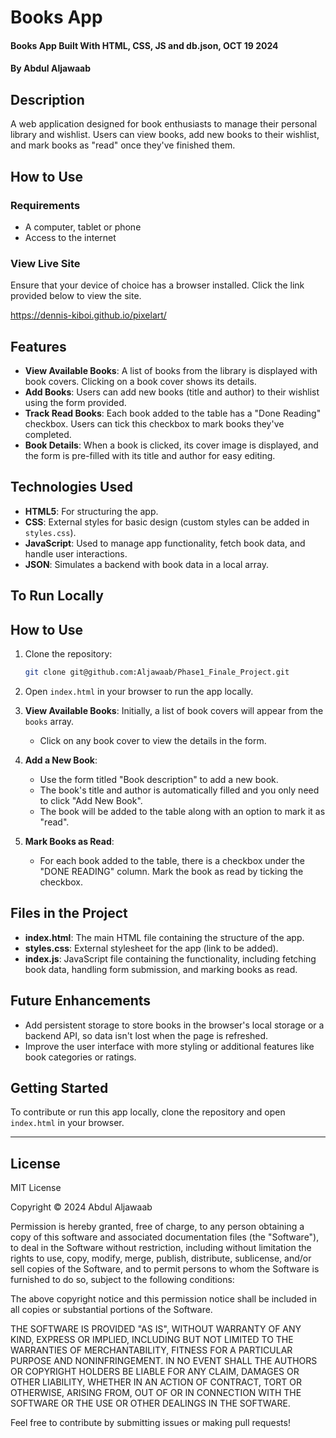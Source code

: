 # Books App
#### Books App Built With HTML, CSS, JS and db.json, OCT 19 2024 
#### By **Abdul Aljawaab** 

## Description 
A web application designed for book enthusiasts to manage their personal library and wishlist. Users can view books, add new books to their wishlist, and mark books as "read" once they've finished them.

## How to Use
### Requirements
* A computer, tablet or phone
* Access to the internet

### View Live Site 
Ensure that your device of choice has a browser installed.
Click the link provided below to view the site.

https://dennis-kiboi.github.io/pixelart/

## Features
- **View Available Books**: A list of books from the library is displayed with book covers. Clicking on a book cover shows its details.
- **Add Books**: Users can add new books (title and author) to their wishlist using the form provided.
- **Track Read Books**: Each book added to the table has a "Done Reading" checkbox. Users can tick this checkbox to mark books they've completed.
- **Book Details**: When a book is clicked, its cover image is displayed, and the form is pre-filled with its title and author for easy editing.

## Technologies Used

- **HTML5**: For structuring the app.
- **CSS**: External styles for basic design (custom styles can be added in `styles.css`).
- **JavaScript**: Used to manage app functionality, fetch book data, and handle user interactions.
- **JSON**: Simulates a backend with book data in a local array.

## To Run Locally
## How to Use

1. Clone the repository:
    ```bash
    git clone git@github.com:Aljawaab/Phase1_Finale_Project.git
    ```

2. Open `index.html` in your browser to run the app locally.

3. **View Available Books**: Initially, a list of book covers will appear from the `books` array.
    - Click on any book cover to view the details in the form.

4. **Add a New Book**:
    - Use the form titled "Book description" to add a new book.
    - The book's title and author is automatically filled and you only need to click "Add New Book".
    - The book will be added to the table along with an option to mark it as "read".

5. **Mark Books as Read**:
    - For each book added to the table, there is a checkbox under the "DONE READING" column. Mark the book as read by ticking the checkbox.

## Files in the Project

- **index.html**: The main HTML file containing the structure of the app.
- **styles.css**: External stylesheet for the app (link to be added).
- **index.js**: JavaScript file containing the functionality, including fetching book data, handling form submission, and marking books as read.

## Future Enhancements

- Add persistent storage to store books in the browser's local storage or a backend API, so data isn't lost when the page is refreshed.
- Improve the user interface with more styling or additional features like book categories or ratings.

## Getting Started

To contribute or run this app locally, clone the repository and open `index.html` in your browser.

---

## License 
MIT License

Copyright &copy; 2024 Abdul Aljawaab

Permission is hereby granted, free of charge, to any person obtaining a copy of this software and associated documentation files (the "Software"), to deal in the Software without restriction, including without limitation the rights to use, copy, modify, merge, publish, distribute, sublicense, and/or sell copies of the Software, and to permit persons to whom the Software is furnished to do so, subject to the following conditions:

The above copyright notice and this permission notice shall be included in all copies or substantial portions of the Software.

THE SOFTWARE IS PROVIDED "AS IS", WITHOUT WARRANTY OF ANY KIND, EXPRESS OR IMPLIED, INCLUDING BUT NOT LIMITED TO THE WARRANTIES OF MERCHANTABILITY, FITNESS FOR A PARTICULAR PURPOSE AND NONINFRINGEMENT. IN NO EVENT SHALL THE AUTHORS OR COPYRIGHT HOLDERS BE LIABLE FOR ANY CLAIM, DAMAGES OR OTHER LIABILITY, WHETHER IN AN ACTION OF CONTRACT, TORT OR OTHERWISE, ARISING FROM, OUT OF OR IN CONNECTION WITH THE SOFTWARE OR THE USE OR OTHER DEALINGS IN THE SOFTWARE.

Feel free to contribute by submitting issues or making pull requests!

